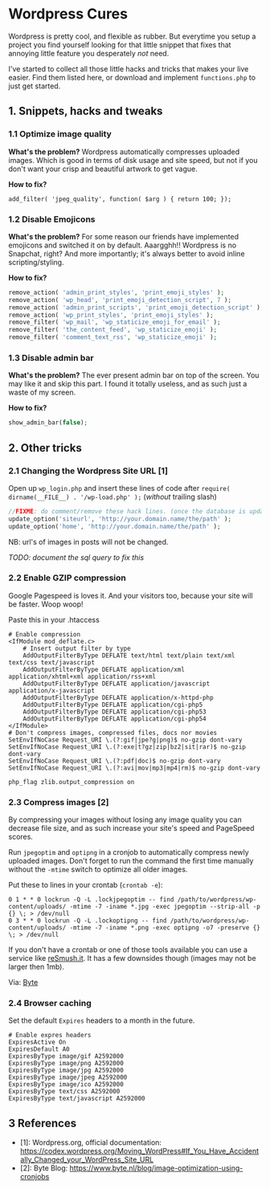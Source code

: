 # Wordpress Cures

Wordpress is pretty cool, and flexible as rubber. But everytime you setup a
project you find yourself looking for that little snippet that fixes that
annoying little feature you desperately _not_ need.

I've started to collect all those little hacks and tricks that makes your live
easier. Find them listed here, or download and implement `functions.php` to
just get started.

## 1. Snippets, hacks and tweaks

### 1.1 Optimize image quality

**What's the problem?** Wordpress automatically compresses uploaded images. Which is good in
terms of disk usage and site speed, but not if you don't want your crisp and 
beautiful artwork to get vague.

**How to fix?**

```
add_filter( 'jpeg_quality', function( $arg ) { return 100; });
```

### 1.2 Disable Emojicons

**What's the problem?** For some reason our friends have implemented emojicons
and switched it on by default. Aaargghh!! Wordpress is no Snapchat, right? And
more importantly; it's always better to avoid inline scripting/styling.

**How to fix?**

```php
remove_action( 'admin_print_styles', 'print_emoji_styles' );
remove_action( 'wp_head', 'print_emoji_detection_script', 7 );
remove_action( 'admin_print_scripts', 'print_emoji_detection_script' );
remove_action( 'wp_print_styles', 'print_emoji_styles' );
remove_filter( 'wp_mail', 'wp_staticize_emoji_for_email' );
remove_filter( 'the_content_feed', 'wp_staticize_emoji' );
remove_filter( 'comment_text_rss', 'wp_staticize_emoji' );
```

### 1.3 Disable admin bar

**What's the problem?** The ever present admin bar on top of the screen. You may
like it and skip this part. I found it totally useless, and as such just a waste
of my screen.

**How to fix?**

```php
show_admin_bar(false);
```

## 2. Other tricks

### 2.1 Changing the Wordpress Site URL [1]

Open up `wp_login.php` and insert these lines of code
after `require( dirname(__FILE__) . '/wp-load.php' );` (_without_ trailing 
slash)

```php
//FIXME: do comment/remove these hack lines. (once the database is updated)
update_option('siteurl', 'http://your.domain.name/the/path' );
update_option('home', 'http://your.domain.name/the/path' );
```

NB: url's of images in posts will not be changed.

_TODO: document the sql query to fix this_

### 2.2 Enable GZIP compression

Google Pagespeed is loves it. And your visitors too, because your site will be faster. Woop woop!

Paste this in your .htaccess

```
# Enable compression
<IfModule mod_deflate.c>
    # Insert output filter by type
    AddOutputFilterByType DEFLATE text/html text/plain text/xml text/css text/javascript
    AddOutputFilterByType DEFLATE application/xml application/xhtml+xml application/rss+xml
    AddOutputFilterByType DEFLATE application/javascript application/x-javascript
    AddOutputFilterByType DEFLATE application/x-httpd-php
    AddOutputFilterByType DEFLATE application/cgi-php5
    AddOutputFilterByType DEFLATE application/cgi-php53
    AddOutputFilterByType DEFLATE application/cgi-php54
</IfModule>
# Don't compress images, compressed files, docs nor movies
SetEnvIfNoCase Request_URI \.(?:gif|jpe?g|png)$ no-gzip dont-vary
SetEnvIfNoCase Request_URI \.(?:exe|t?gz|zip|bz2|sit|rar)$ no-gzip dont-vary
SetEnvIfNoCase Request_URI \.(?:pdf|doc)$ no-gzip dont-vary
SetEnvIfNoCase Request_URI \.(?:avi|mov|mp3|mp4|rm)$ no-gzip dont-vary

php_flag zlib.output_compression on
```

### 2.3 Compress images [2]

By compressing your images without losing any image quality you can decrease file size, and as such increase your site's speed and PageSpeed scores.

Run `jpegoptim` and `optipng` in a cronjob to automatically compress newly uploaded images. Don't forget to run the command the first time manually without the `-mtime` switch to optimize all older images.

Put these to lines in your crontab (`crontab -e`):

```
0 1 * * 0 lockrun -Q -L .lockjpegoptim -- find /path/to/wordpress/wp-content/uploads/ -mtime -7 -iname *.jpg -exec jpegoptim --strip-all -p {} \; > /dev/null
0 3 * * 0 lockrun -Q -L .lockoptipng -- find /path/to/wordpress/wp-content/uploads/ -mtime -7 -iname *.png -exec optipng -o7 -preserve {} \; > /dev/null
```

If you don't have a crontab or one of those tools available you can use a service like [reSmush.it](http://www.resmush.it/). It has a few downsides though (images may not be larger then 1mb).

Via: [Byte](https://www.byte.nl/blog/image-optimization-using-cronjobs)

### 2.4 Browser caching

Set the default `Expires` headers to a month in the future.

```
# Enable expres headers
ExpiresActive On
ExpiresDefault A0
ExpiresByType image/gif A2592000
ExpiresByType image/png A2592000
ExpiresByType image/jpg A2592000
ExpiresByType image/jpeg A2592000
ExpiresByType image/ico A2592000
ExpiresByType text/css A2592000
ExpiresByType text/javascript A2592000
```

## 3 References

- [1]: Wordpress.org, official documentation: https://codex.wordpress.org/Moving_WordPress#If_You_Have_Accidentally_Changed_your_WordPress_Site_URL
- [2]: Byte Blog: https://www.byte.nl/blog/image-optimization-using-cronjobs
